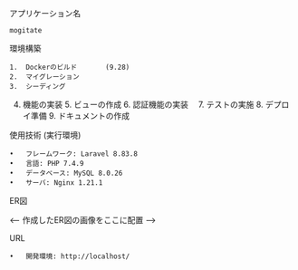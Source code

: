 アプリケーション名

    mogitate

環境構築

	1.	Dockerのビルド       (9.28)
	2.	マイグレーション
	3.	シーディング
  4.	機能の実装
	5.	ビューの作成
	6.	認証機能の実装
　7.	テストの実施
	8.	デプロイ準備
	9.	ドキュメントの作成

   

使用技術 (実行環境)

	•	フレームワーク: Laravel 8.83.8
	•	言語: PHP 7.4.9
	•	データベース: MySQL 8.0.26
	•	サーバ: Nginx 1.21.1

ER図

<– 作成したER図の画像をここに配置 –>

URL

	•	開発環境: http://localhost/
